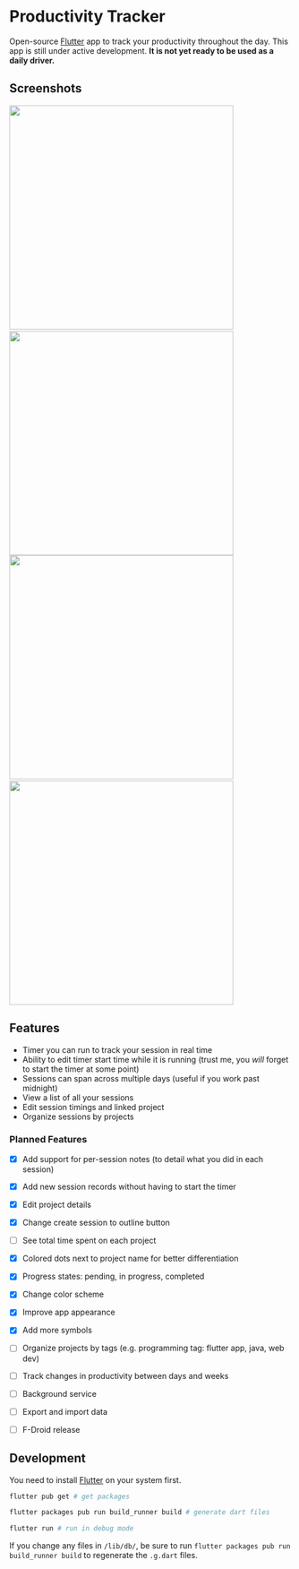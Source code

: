 # Productivity Tracker

Open-source [Flutter](https://flutter.dev/) app to track your productivity throughout the day. This app is still under active development. **It is not yet ready to be used as a daily driver.**

## Screenshots
<img src="https://github.com/connlim/productivity-tracker/raw/master/screenshots/overview_screen.jpg" width="400px">&nbsp;<img src="https://github.com/connlim/productivity-tracker/raw/master/screenshots/edit_session_screen.jpg" width="400px">
<img src="https://github.com/connlim/productivity-tracker/raw/master/screenshots/projects_screen.jpg" width="400px">&nbsp;<img src="https://github.com/connlim/productivity-tracker/raw/master/screenshots/project_sessions_screen.jpg" width="400px">

## Features
* Timer you can run to track your session in real time
* Ability to edit timer start time while it is running (trust me, you *will* forget to start the timer at some point)
* Sessions can span across multiple days (useful if you work past midnight)
* View a list of all your sessions
* Edit session timings and linked project
* Organize sessions by projects

### Planned Features
- [x] Add support for per-session notes (to detail what you did in each session)
- [x] Add new session records without having to start the timer
- [x] Edit project details
- [x] Change create session to outline button
- [ ] See total time spent on each project
- [x] Colored dots next to project name for better differentiation
- [x] Progress states: pending, in progress, completed
- [x] Change color scheme
- [x] Improve app appearance
- [x] Add more symbols
- [ ] Organize projects by tags (e.g. programming tag: flutter app, java, web dev)
- [ ] Track changes in productivity between days and weeks

- [ ] Background service
- [ ] Export and import data
- [ ] F-Droid release

## Development
You need to install [Flutter](https://flutter.dev/) on your system first.
```bash
flutter pub get # get packages

flutter packages pub run build_runner build # generate dart files

flutter run # run in debug mode
```

If you change any files in `/lib/db/`, be sure to run `flutter packages pub run build_runner build` to regenerate the `.g.dart` files.
